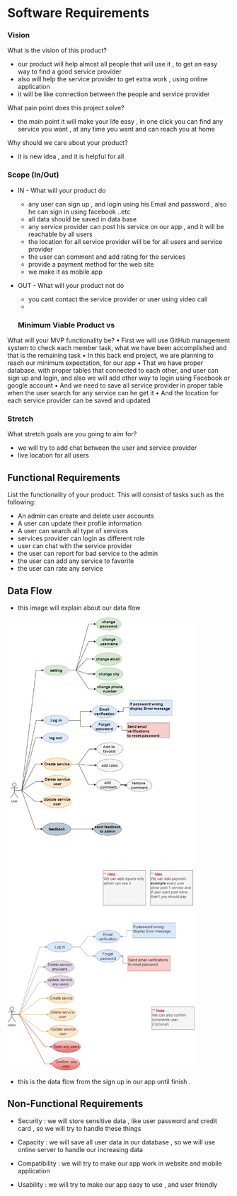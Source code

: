 # Software Requirements
### Vision


What is the vision of this product?
* our product will help almost all people that will use it , to get an easy way to find a good service provider 
* also will help the service provider to get extra work , using online application 
* it will be like connection between the people and service provider 

What pain point does this project solve?
* the main point it will make your life easy , in one click you can find any service you want , at any time you want and can reach you at home 

Why should we care about your product?
* it is new idea , and it is helpful for all 

### Scope (In/Out)

* IN - What will your product do 
    * any user can sign up , and login  using his Email and password , also he can sign in using facebook ..etc
    * all data should be saved in data base 
    * any service provider can post his service on our app , and it will be reachable by all users 
    * the location for all service provider will be for all users and service provider 
    * the user can comment and add rating for the services 
    * provide a payment method for the web site 
    * we make it as mobile app 


* OUT - What will your product not do
    * you cant contact the service provider or user using video call 
    *

    ### Minimum Viable Product vs
What will your MVP functionality be?
 •	First we will use GitHub management system to check each member task, what we have been accomplished and that is the remaining task 
•	In this back end project, we are planning to reach our minimum expectation, for our app 
•	That we have proper database, with proper tables that connected to each other, and user can sign up and login, and also we will add other way to login using Facebook or google account 
•	 And we need to save all service provider in proper table when the user search for any service can he get it 
•	And the location for each service provider can be saved and updated 

### Stretch
What stretch goals are you going to aim for?
* we will try to add chat between the user and service provider 
* live location for all users 

## Functional Requirements
List the functionality of your product. This will consist of tasks such as the following:

* An admin can create and delete user accounts
* A user can update their profile information
* A user can search all type of services 
* services provider can login as different role 
* user can chat with the service provider 
* the user can report for bad service to the admin 
* the user can add any service to favorite
* the user can rate any service 


## Data Flow

* this image will explain about our data flow 

![link](./image/WhatsApp%20Image%202022-07-20%20at%206.24.54%20PM.jpeg)

* this is the data flow from the sign up in our app until finish .

## Non-Functional Requirements

* Security : we will store sensitive data , like user password and credit card , so we will try to handle these things 

* Capacity : we will save all user data in our database , so we will use online server to handle our increasing data 
* Compatibility : we will try to make our app work in website and  mobile application
* Usability : we will try to make our app easy to use , and user friendly 